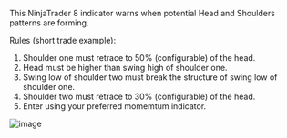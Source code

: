 This NinjaTrader 8 indicator warns when potential Head and Shoulders patterns are forming. 

Rules (short trade example):
1. Shoulder one must retrace to 50% (configurable) of the head.
2. Head must be higher than swing high of shoulder one.
3. Swing low of shoulder two must break the structure of swing low of shoulder one.
4. Shoulder two must retrace to 30% (configurable) of the head.
5. Enter using your preferred momemtum indicator. 

![image](https://github.com/user-attachments/assets/01695e65-1eef-4e72-a7f3-48613be91a72)


